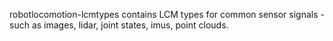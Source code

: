 robotlocomotion-lcmtypes contains LCM types for common sensor signals - such as
images, lidar, joint states, imus, point clouds.
